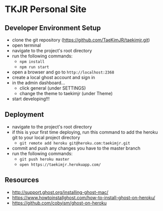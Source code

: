 # TKJR Personal Site

## Developer Environment Setup
- clone the git repository (https://github.com/TaeKimJR/taekimjr.git)
- open terminal
- navigate to the project's root directory
- run the following commands:
  + `npm install`
  + `npm run start`
- open a browser and go to `http://localhost:2368`
- create a local ghost account and sign in
- in the admin dashboard...
  + click general (under SETTINGS)
  + change the theme to taekimjr (under Theme)
- start developing!!!

## Deployment
- navigate to the project's root directory
- if this is your first time deploying, run this command to add the heroku git to your local project directory
  + `git remote add heroku git@heroku.com:taekimjr.git`
- commit and push any changes you have to the master branch
- run the following commands:
  + `git push heroku master`
  + `open https://taekimjr.herokuapp.com/`

## Resources
- http://support.ghost.org/installing-ghost-mac/
- https://www.howtoinstallghost.com/how-to-install-ghost-on-heroku/
- https://github.com/cobyism/ghost-on-heroku
